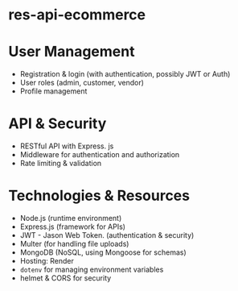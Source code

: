 # res-api-ecommerce

# User Management
- Registration & login (with authentication, possibly JWT or Auth)
- User roles (admin, customer, vendor)
- Profile management

# API & Security
- RESTful API with Express. js
- Middleware for authentication and authorization
- Rate limiting & validation
# Technologies & Resources
- Node.js (runtime environment)
- Express.js (framework for APIs)
- JWT - Jason Web Token. (authentication & security)
- Multer (for handling file uploads)
- MongoDB (NoSQL, using Mongoose for schemas)
- Hosting: Render
- `dotenv` for managing environment variables
- helmet & CORS for security